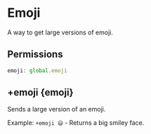 # Emoji
A way to get large versions of emoji.
## Permissions
```js
emoji: global.emoji
``` 
## +emoji {emoji}
Sends a large version of an emoji.

Example: `+emoji 😃` - Returns a big smiley face. 